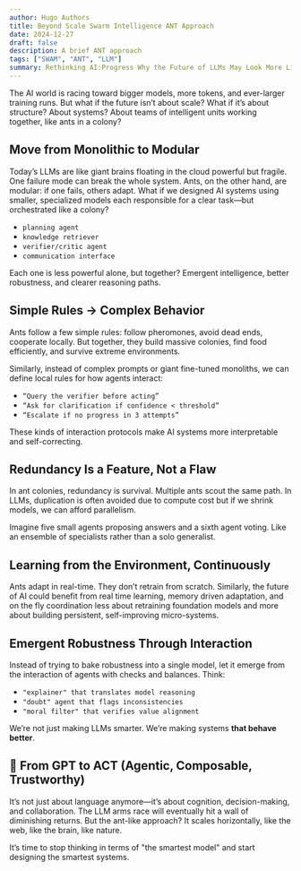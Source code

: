 ```yaml
---
author: Hugo Authors
title: Beyond Scale Swarm Intelligence ANT Approach
date: 2024-12-27
draft: false
description: A brief ANT approach
tags: ["SWAM", "ANT", "LLM"]
summary: Rethinking AI:Progress Why the Future of LLMs May Look More Like Ants Than AGI.
---
```


The AI world is racing toward bigger models, more tokens, and ever-larger training runs. But what if the future isn’t about scale? What if it’s about structure? About systems? About teams of intelligent units working together, like ants in a colony?

## Move from Monolithic to Modular

Today’s LLMs are like giant brains floating in the cloud powerful but fragile. One failure mode can break the whole system. Ants, on the other hand, are modular: if one fails, others adapt. What if we designed AI systems using smaller, specialized models each responsible for a clear task—but orchestrated like a colony?

- `planning agent`
- `knowledge retriever`
- `verifier/critic agent`
- `communication interface`

Each one is less powerful alone, but together? Emergent intelligence, better robustness, and clearer reasoning paths.

## Simple Rules → Complex Behavior

Ants follow a few simple rules: follow pheromones, avoid dead ends, cooperate locally. But together, they build massive colonies, find food efficiently, and survive extreme environments.

Similarly, instead of complex prompts or giant fine-tuned monoliths, we can define local rules for how agents interact:

- `“Query the verifier before acting”`
- `“Ask for clarification if confidence < threshold”`
- `“Escalate if no progress in 3 attempts”`

These kinds of interaction protocols make AI systems more interpretable and self-correcting.

## Redundancy Is a Feature, Not a Flaw

In ant colonies, redundancy is survival. Multiple ants scout the same path. In LLMs, duplication is often avoided due to compute cost but if we shrink models, we can afford parallelism.

Imagine five small agents proposing answers and a sixth agent voting. Like an ensemble of specialists rather than a solo generalist.

## Learning from the Environment, Continuously

Ants adapt in real-time. They don’t retrain from scratch. Similarly, the future of AI could benefit from real time learning, memory driven adaptation, and on the fly coordination less about retraining foundation models and more about building persistent, self-improving micro-systems.

## Emergent Robustness Through Interaction

Instead of trying to bake robustness into a single model, let it emerge from the interaction of agents with checks and balances. Think:

- `"explainer" that translates model reasoning`
- `"doubt" agent that flags inconsistencies`
- `"moral filter" that verifies value alignment`

We’re not just making LLMs smarter. We’re making systems **that behave better**.

## 🧠 From GPT to ACT (Agentic, Composable, Trustworthy)

It’s not just about language anymore—it’s about cognition, decision-making, and collaboration. The LLM arms race will eventually hit a wall of diminishing returns. But the ant-like approach? It scales horizontally, like the web, like the brain, like nature.

It’s time to stop thinking in terms of "the smartest model" and start designing the smartest systems.